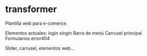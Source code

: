 # transformer
Plantilla web para e-comerce. 

Elementos actuales:
login
singin
Barra de menú
Carrusel principal
Formularios
error404


Slider, carrusel, elementos web...
